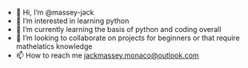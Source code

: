 - 👋 Hi, I’m @massey-jack
- 👀 I’m interested in learning python
- 🌱 I’m currently learning the basis of python and coding overall
- 💞️ I’m looking to collaborate on projects for beginners or that require mathelatics knowledge
- 📫 How to reach me jackmassey.monaco@outlook.com
